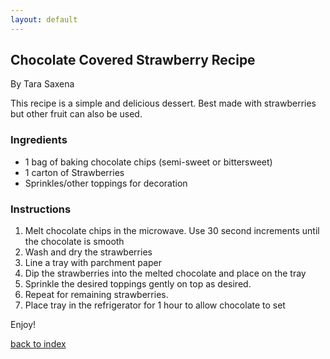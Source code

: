 ```yaml
---
layout: default
---
```


<!---
This is a comment. Note the triple dash to start, but double to end
-->

## Chocolate Covered Strawberry Recipe
<!---
Put your name or github username somewhere

written by Tara Saxena (Tara-s1)
-->
By Tara Saxena

This recipe is a simple and delicious dessert. Best made with strawberries but other fruit can also be used.

### Ingredients
- 1 bag of baking chocolate chips (semi-sweet or bittersweet)
- 1 carton of Strawberries
- Sprinkles/other toppings for decoration

### Instructions
1. Melt chocolate chips in the microwave. Use 30 second increments until the chocolate is smooth
2. Wash and dry the strawberries
3. Line a tray with parchment paper
4. Dip the strawberries into the melted chocolate and place on the tray
5. Sprinkle the desired toppings gently on top as desired.
6. Repeat for remaining strawberries.
7. Place tray in the refrigerator for 1 hour to allow chocolate to set

Enjoy!

<!--
Keep this link to return to the index
-->
[back to index](../)
